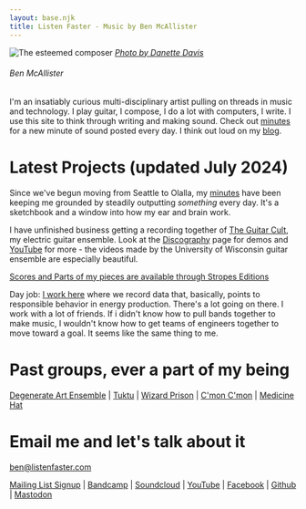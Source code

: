 ```yaml
---
layout: base.njk
title: Listen Faster - Music by Ben McAllister
---
```



<div id="home-header">

![The esteemed composer](/main/img/ben-danette-piano-bw.png)
[*Photo by Danette Davis*](https://www.danettedavis.com/)

###### Ben McAllister

I'm an insatiably curious multi-disciplinary artist pulling on threads in music and technology. I play guitar, I compose, I do a lot with computers, I write. I use this site to think through writing and making sound. Check out [minutes](/main/1min/) for a new minute of sound posted every day. I think out loud on my [blog](/main/#blog-menu). 

# Latest Projects (updated July 2024) 

Since we've begun moving from Seattle to Olalla, my [minutes](/main/1min/) have been keeping me grounded by steadily outputting *something* every day. It's a sketchbook and a window into how my ear and brain work. 

I have unfinished business getting a recording together of [The Guitar Cult](https://www.theguitarcult.com/), my electric guitar ensemble. Look at the [Discography](/discography/) page for demos and [YouTube](https://www.youtube.com/channel/UCWBSD3mHhaImuKrzbQ0zHQA) for more - the videos made by the University of Wisconsin guitar ensemble are especially beautiful.

[Scores and Parts of my pieces are available through Stropes Editions](https://www.stropes.com/ben-mcallister/)

Day job: [I work here](https://fiuturx.com) where we record data that, basically, points to responsible behavior in energy production. There's a lot going on there. I work with a lot of friends. If i didn't know how to pull bands together to make music, I wouldn't know how to get teams of engineers together to move toward a goal. It seems like the same thing to me. 

# Past groups, ever a part of my being

[Degenerate Art Ensemble](https://www.degenerateartensemble.com/) | [Tuktu](https://listenfastermusic.bandcamp.com/album/qayaq-1) | [Wizard Prison](https://wizardprison.bandcamp.com/) | [C'mon C'mon](https://cmoncmon.bandcamp.com/) | [Medicine Hat](https://listenfastermusic.bandcamp.com/album/medicine-hat)

# Email me and let's talk about it

ben@listenfaster.com

[Mailing List Signup](http://eepurl.com/bbcGMr) | [Bandcamp](https://listenfastermusic.bandcamp.com/) | [Soundcloud](https://soundcloud.com/listenfaster/) | [YouTube](https://www.youtube.com/channel/UCWBSD3mHhaImuKrzbQ0zHQA) | [Facebook](https://www.facebook.com/ben.mcallister) | [Github](https://github.com/benmca/) | <a rel="me" href="https://social.toplap.org/@listenfaster">Mastodon</a>


</div>

<div id="home-body">

<!--
<div class="player">
<div class="header" >
  <p>{{ collections.minutes | length }} minutes and counting.</p>
</div>

  <div id="thing" class="player-wrap cover-art dark" data-title="Minutes" data-artist="Ben Mc" style="background-image: url('');">
    <audio preload></audio>
    <div class="player">
      <p style="font-weight: bold;">Tap date for post:</p>
      <p class="title-text"></p>
      <p class="artist-text ellipsis"></p>
      <div class="controls">
        <div class="play-pause">
          <div class="play-button">
            <svg xmlns="http://www.w3.org/2000/svg" viewBox="0 0 150 150">
              <path d="M43.3,11.1C36.6,7.1 30.3,9.6 30.3,18.6C30.3,27.6 30.3,121.3 30.3,131.7C30.3,142.1 35.6,144 43.6,139.7C51.6,134.7 133.5,87.5 141.5,83C149.3,78.5 149,72.5 141.5,68.2C134,63.8 52.2,16.4 43.3,11.1Z"/>
            </svg>
          </div>
          <div class="pause-button">
            <svg xmlns="http://www.w3.org/2000/svg" viewBox="0 0 48 48">
              <rect width="18%" height="90%" x="22.5%" y="5%" rx="5%" ry="5%"/>
              <rect width="18%" height="90%" x="62.5%" y="5%" rx="5%" ry="5%"/>
            </svg>
          </div>
        </div>
        <div class="prev-button">
          <svg xmlns="http://www.w3.org/2000/svg" viewBox="0 0 24 24">
            <path d="M8.7 12L22 18.9V5.1L8.7 12z"/>
            <path d="M0 12l11.3 6.9V5.1L0 12z"/>
          </svg>
        </div>
        <div class="next-button">
          <svg xmlns="http://www.w3.org/2000/svg" viewBox="0 0 24 24">
            <path d="M15.3 12L2 18.9V5.1L15.3 12z"/>
            <path d="M24 12l-11.3 6.9V5.1L24 12z"/>
          </svg>
        </div>
        <div class="playlist-button">
          <svg viewBox="0 0 48 48">
            <rect width="67%" height="13%" x="28%" y="19%" rx="5%" ry="5%"/>
            <rect width="67%" height="13%" x="28%" y="45%" rx="5%" ry="5%"/>
            <rect width="67%" height="13%" x="28%" y="71%" rx="5%" ry="5%"/>
            <rect width="13%" height="13%" x="5%" y="19%" rx="6.5%" ry="7.5%"/>
            <rect width="13%" height="13%" x="5%" y="45%" rx="6.5%" ry="7.5%"/>
            <rect width="13%" height="13%" x="5%" y="71%" rx="6.5%" ry="7.5%"/>
          </svg>
        </div>
        <div class="seek-wrap"><input type="range" min="0" max="100" step=".1" value="0" class="seek-bar"></div>
        <div class="current-time">0:00:00</div>
        <div class="duration-time">0:00:00</div>
      </div>
    </div>
    <div class="big-play-pause">
      <div class="big-play-button">
        <svg xmlns="http://www.w3.org/2000/svg" viewBox="0 0 150 150">
          <path d="M43.3,11.1C36.6,7.1 30.3,9.6 30.3,18.6C30.3,27.6 30.3,121.3 30.3,131.7C30.3,142.1 35.6,144 43.6,139.7C51.6,134.7 133.5,87.5 141.5,83C149.3,78.5 149,72.5 141.5,68.2C134,63.8 52.2,16.4 43.3,11.1Z"/>
        </svg>
      </div>
      <div class="big-pause-button">
        <svg xmlns="http://www.w3.org/2000/svg" viewBox="0 0 48 48">
          <rect width="18%" height="90%" x="22.5%" y="5%" rx="5%" ry="5%"/>
          <rect width="18%" height="90%" x="62.5%" y="5%" rx="5%" ry="5%"/>
        </svg>
      </div>
    </div>
    <div class="playlist-wrap">
      <h2>Daily Minutes</h2>
      <ol>
        {% for post in collections.minutes | reverse %}
        <li>
          <a href="{{ post.data.audio }}" data-artist="Ben McAllister" data-posturl="{{ post.url | url }}" data-imgurl="{{ post.data.bgImg | url  }}">{{ post.data.date |  friendlyDate('dd LLLL yyyy') }}</a>
        </li>
        {% endfor %}

      </ol>
    </div>
  </div>

<script type="text/javascript" src="/main/js/player.js">

</script>
-->

</div>

</div>
